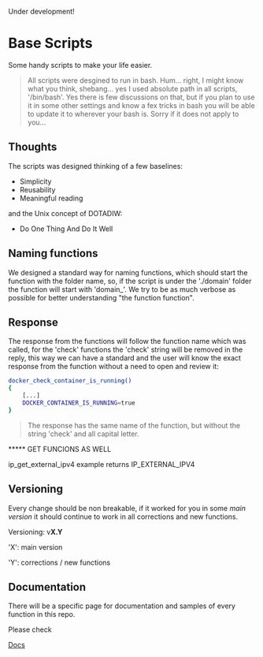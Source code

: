 Under development!


# Base Scripts 

Some handy scripts to make your life easier. 

> All scripts were desgined to run in bash. Hum... right, I might know what you think, shebang... yes I used absolute path in all scripts, '/bin/bash'. Yes there is few discussions on that, but if you plan to use it in some other settings and know a fex tricks in bash you will be able to update it to wherever your bash is. Sorry if it does not apply to you... 

## Thoughts

The scripts was designed thinking of a few baselines:

- Simplicity
- Reusability
- Meaningful reading

and the Unix concept of DOTADIW:
- Do One Thing And Do It Well

## Naming functions

We designed a standard way for naming functions, which should start the function with the folder name, so, if the script
is under the './domain' folder the function will start with 'domain_'. We try to be as much verbose as possible for better
understanding "the function function".

## Response

The response from the functions will follow the function name which was called, for the 'check' 
functions the 'check' string will be removed in the reply, this way we can have a standard and 
the user will know the exact response from the function without a need to open and review it:

```bash
docker_check_container_is_running()
{
    [...]
    DOCKER_CONTAINER_IS_RUNNING=true
}
```
> The response has the same name of the function, but without the string 'check' and all capital letter.


***** GET FUNCIONS AS WELL 

ip_get_external_ipv4 example returns IP_EXTERNAL_IPV4

## Versioning

Every change should be non breakable, if it worked for you in some *main version* it should continue to work in all corrections and new functions.

Versioning: v**X.Y**

'X': main version

'Y': corrections / new functions

## Documentation

There will be a specific page for documentation and samples of every function in this repo.

Please check

[Docs](docs/README.md)
